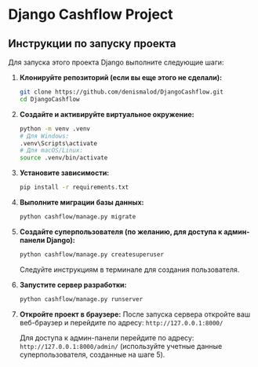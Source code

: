 # Django Cashflow Project

## Инструкции по запуску проекта

Для запуска этого проекта Django выполните следующие шаги:

1.  **Клонируйте репозиторий (если вы еще этого не сделали):**
    ```bash
    git clone https://github.com/denismalod/DjangoCashflow.git
    cd DjangoCashflow
    ```

2.  **Создайте и активируйте виртуальное окружение:**
    ```bash
    python -m venv .venv
    # Для Windows:
    .venv\Scripts\activate
    # Для macOS/Linux:
    source .venv/bin/activate
    ```

3.  **Установите зависимости:**
    ```bash
    pip install -r requirements.txt
    ```

4.  **Выполните миграции базы данных:**
    ```bash
    python cashflow/manage.py migrate
    ```

5.  **Создайте суперпользователя (по желанию, для доступа к админ-панели Django):**
    ```bash
    python cashflow/manage.py createsuperuser
    ```
    Следуйте инструкциям в терминале для создания пользователя.

6.  **Запустите сервер разработки:**
    ```bash
    python cashflow/manage.py runserver
    ```

7.  **Откройте проект в браузере:**
    После запуска сервера откройте ваш веб-браузер и перейдите по адресу:
    `http://127.0.0.1:8000/`

    Для доступа к админ-панели перейдите по адресу:
    `http://127.0.0.1:8000/admin/` (используйте учетные данные суперпользователя, созданные на шаге 5).
